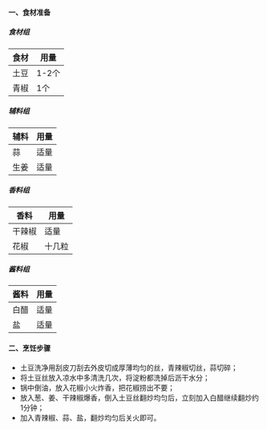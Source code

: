 #### 一、食材准备
##### 食材组

| 食材  | 用量   |
| --- | ---- |
| 土豆  | 1-2个 |
| 青椒  | 1个   |

##### 辅料组

| 辅料  | 用量  |
| --- | --- |
| 蒜   | 适量  |
| 生姜  | 适量  |


##### 香料组

| 香料  | 用量  |
| --- | --- |
| 干辣椒 | 适量  |
| 花椒  | 十几粒 |

##### 酱料组

| 酱料  | 用量  |
| --- | --- |
| 白醋  | 适量  |
| 盐   | 适量  |

#### 二、烹饪步骤
* 土豆洗净用刮皮刀刮去外皮切成厚薄均匀的丝，青辣椒切丝，蒜切碎；
* 将土豆丝放入凉水中多清洗几次，将淀粉都洗掉后沥干水分；
* 锅中倒油，放入花椒小火炸香，把花椒捞出不要；
* 放入葱、姜、干辣椒爆香，倒入土豆丝翻炒均匀后，立刻加入白醋继续翻炒约1分钟；
* 加入青辣椒、蒜、盐，翻炒均匀后关火即可。